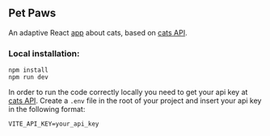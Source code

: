 ## Pet Paws

An adaptive React [app](https://petspaw-two.vercel.app/) about cats, based on [cats API](https://thecatapi.com/).

### Local installation:

```
npm install
npm run dev
```
In order to run the code correctly locally you need to get your api key at [cats API](https://thecatapi.com/). Create a ```.env``` file in the root of your project and insert your api key in the following format:
```
VITE_API_KEY=your_api_key
```
